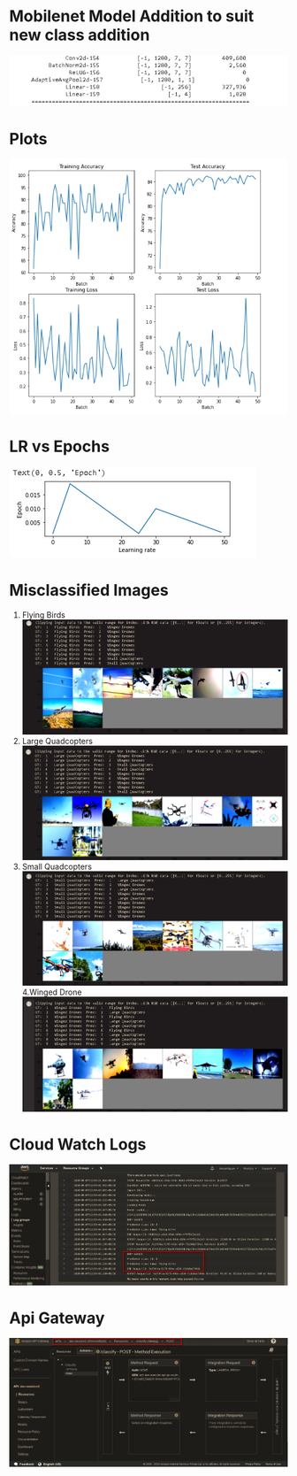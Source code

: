 # Mobilenet Model Addition to suit new class addition
![](Readme_images/Model_add.png)
# Plots
![](Readme_images/Plots.png)
# LR vs Epochs
![](Readme_images/lr_vs_epoch.png)
# Misclassified Images
1. Flying Birds
![](Readme_images/flying_birds.png)
2. Large Quadcopters
![](Readme_images/large_Quadcopters.png)
3. Small Quadcopters
![](Readme_images/small_quadcopter.png)
4.Winged Drone
![](Readme_images/winged_drone.png)
# Cloud Watch Logs
![](Readme_images/CloudWatch.png)
# Api Gateway
![](Readme_images/ApiGateway.png)
